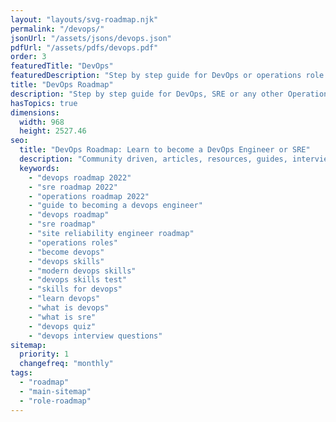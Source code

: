 ```yaml
---
layout: "layouts/svg-roadmap.njk"
permalink: "/devops/"
jsonUrl: "/assets/jsons/devops.json"
pdfUrl: "/assets/pdfs/devops.pdf"
order: 3
featuredTitle: "DevOps"
featuredDescription: "Step by step guide for DevOps or operations role in 2022"
title: "DevOps Roadmap"
description: "Step by step guide for DevOps, SRE or any other Operations Role in 2022"
hasTopics: true
dimensions:
  width: 968
  height: 2527.46
seo:
  title: "DevOps Roadmap: Learn to become a DevOps Engineer or SRE"
  description: "Community driven, articles, resources, guides, interview questions, quizzes for DevOps. Learn to become a modern DevOps engineer by following the steps, skills, resources and guides listed in this roadmap."
  keywords:
    - "devops roadmap 2022"
    - "sre roadmap 2022"
    - "operations roadmap 2022"
    - "guide to becoming a devops engineer"
    - "devops roadmap"
    - "sre roadmap"
    - "site reliability engineer roadmap"
    - "operations roles"
    - "become devops"
    - "devops skills"
    - "modern devops skills"
    - "devops skills test"
    - "skills for devops"
    - "learn devops"
    - "what is devops"
    - "what is sre"
    - "devops quiz"
    - "devops interview questions"
sitemap:
  priority: 1
  changefreq: "monthly"
tags:
  - "roadmap"
  - "main-sitemap"
  - "role-roadmap"
---
```



